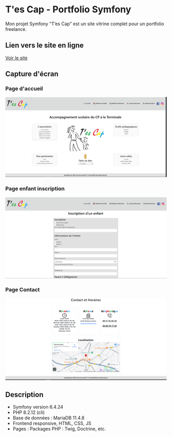 # T'es Cap - Portfolio Symfony

Mon projet Symfony “T’es Cap” est un site vitrine complet pour un portfolio freelance.

## Lien vers le site en ligne
[Voir le site](https://tescap29.fr/accueil)

## Capture d'écran

### Page d'accueil
![Accueil](screenshots/accueil.PNG)

### Page enfant inscription
![Projets](screenshots/enfant-inscription.PNG)

### Page Contact
![Contact](screenshots/Contact.PNG)


## Description
- Symfony version 6.4.24
- PHP 8.2.12 (cli)
- Base de données : MariaDB 11.4.8
- Frontend responsive, HTML, CSS, JS
- Pages : Packages PHP : Twig, Doctrine, etc.
  
